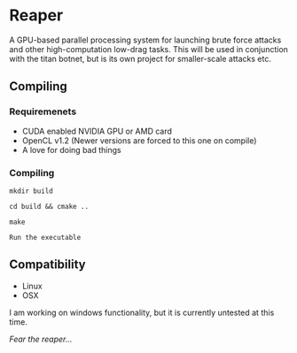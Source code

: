 # Reaper

A GPU-based parallel processing system for launching brute force attacks and other high-computation low-drag tasks. This will be used in conjunction with the titan botnet, but is its own project for smaller-scale attacks etc.

## Compiling
### Requiremenets
* CUDA enabled NVIDIA GPU or AMD card
* OpenCL v1.2 (Newer versions are forced to this one on compile)
* A love for doing bad things

### Compiling
`mkdir build`

`cd build && cmake ..`

`make`

`Run the executable`

## Compatibility
* Linux
* OSX 

I am working on windows functionality, but it is currently untested at this time.

*Fear the reaper...*
